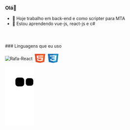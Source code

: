 ### Olá👋

- 🔭 Hoje trabalho em back-end e como scripter para MTA
- 🌱 Estou aprendendo vue-js, react-js e c#

<header>
<link rel="stylesheet" href="https://cdn.jsdelivr.net/gh/devicons/devicon@latest/devicon.min.css">
 </header>
 ### Linguagens que eu uso
<div style="display: inline_block"><br>
  <img align="center" alt="Rafa-React" height="30" width="40" src="https://raw.githubusercontent.com/devicons/devicon/master/icons/react/php-original.svg">
  <img align="center" alt="Rafa-HTML" height="30" width="40" src="https://raw.githubusercontent.com/devicons/devicon/master/icons/html5/html5-original.svg">
  <img align="center" alt="Rafa-CSS" height="30" width="40" src="https://raw.githubusercontent.com/devicons/devicon/master/icons/css3/css3-original.svg">
  <i class="devicon-php-plain"></i>
</div>

<div>

![Snake animation](https://github.com/rafaballerini/rafaballerini/blob/output/github-contribution-grid-snake.svg)

</div>
